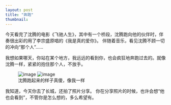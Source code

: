 ```yaml
---
layout: post
title: "奔跑"
thumbnail: 
---
```


今天看完了沈腾的电影《飞驰人生》，其中有一个桥段，沈腾跑向他的伙伴时，伴奏很出彩的用了李宗盛原唱的《我是真的爱你》。
伴随着音乐，看见沈腾不顾一切的冲向“那个人”……

我想如果哪天，你站在某个地方，我远远的看到你，也会疯狂地奔跑过去的。就像沈腾一样，紧紧的抱住那个人，不放手。

<figure>
	<img src="{{ site.baseurl }}/upload/run1.jpeg" alt="image">
	<img src="{{ site.baseurl }}/upload/run2.jpeg" alt="image">
	<figcaption>
		沈腾跑起来的样子真傻，像我一样
	</figcaption>
</figure>

我知道，今天你去了长城，还拍了照片分享。
你在分享照片的时候，也许会想“他也会看到”，不管你是怎么想的，多么希望有。